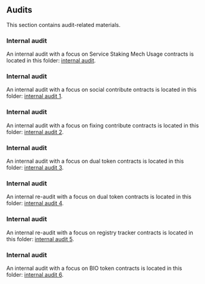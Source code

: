 ## Audits
This section contains audit-related materials.

### Internal audit
An internal audit with a focus on Service Staking Mech Usage contracts is located in this folder: [internal audit](https://github.com/valory-xyz/autonolas-staking-programmes/blob/main/audits/internal).

### Internal audit
An internal audit with a focus on social contribute ontracts is located in this folder: [internal audit 1](https://github.com/valory-xyz/autonolas-staking-programmes/blob/main/audits/internal1).

### Internal audit
An internal audit with a focus on fixing contribute contracts is located in this folder: [internal audit 2](https://github.com/valory-xyz/autonolas-staking-programmes/blob/main/audits/internal2).

### Internal audit
An internal audit with a focus on dual token contracts is located in this folder: [internal audit 3](https://github.com/valory-xyz/autonolas-staking-programmes/blob/main/audits/internal3).

### Internal audit
An internal re-audit with a focus on dual token contracts is located in this folder: [internal audit 4](https://github.com/valory-xyz/autonolas-staking-programmes/blob/main/audits/internal4).

### Internal audit
An internal re-audit with a focus on registry tracker contracts is located in this folder: [internal audit 5](https://github.com/valory-xyz/autonolas-staking-programmes/blob/main/audits/internal5).

### Internal audit
An internal audit with a focus on BIO token contracts is located in this folder: [internal audit 6](https://github.com/valory-xyz/autonolas-staking-programmes/blob/main/audits/internal6).
